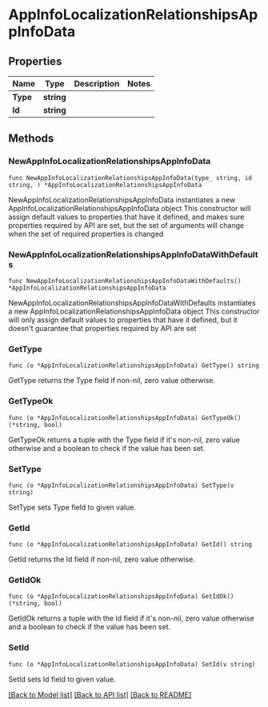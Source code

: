 # AppInfoLocalizationRelationshipsAppInfoData

## Properties

Name | Type | Description | Notes
------------ | ------------- | ------------- | -------------
**Type** | **string** |  | 
**Id** | **string** |  | 

## Methods

### NewAppInfoLocalizationRelationshipsAppInfoData

`func NewAppInfoLocalizationRelationshipsAppInfoData(type_ string, id string, ) *AppInfoLocalizationRelationshipsAppInfoData`

NewAppInfoLocalizationRelationshipsAppInfoData instantiates a new AppInfoLocalizationRelationshipsAppInfoData object
This constructor will assign default values to properties that have it defined,
and makes sure properties required by API are set, but the set of arguments
will change when the set of required properties is changed

### NewAppInfoLocalizationRelationshipsAppInfoDataWithDefaults

`func NewAppInfoLocalizationRelationshipsAppInfoDataWithDefaults() *AppInfoLocalizationRelationshipsAppInfoData`

NewAppInfoLocalizationRelationshipsAppInfoDataWithDefaults instantiates a new AppInfoLocalizationRelationshipsAppInfoData object
This constructor will only assign default values to properties that have it defined,
but it doesn't guarantee that properties required by API are set

### GetType

`func (o *AppInfoLocalizationRelationshipsAppInfoData) GetType() string`

GetType returns the Type field if non-nil, zero value otherwise.

### GetTypeOk

`func (o *AppInfoLocalizationRelationshipsAppInfoData) GetTypeOk() (*string, bool)`

GetTypeOk returns a tuple with the Type field if it's non-nil, zero value otherwise
and a boolean to check if the value has been set.

### SetType

`func (o *AppInfoLocalizationRelationshipsAppInfoData) SetType(v string)`

SetType sets Type field to given value.


### GetId

`func (o *AppInfoLocalizationRelationshipsAppInfoData) GetId() string`

GetId returns the Id field if non-nil, zero value otherwise.

### GetIdOk

`func (o *AppInfoLocalizationRelationshipsAppInfoData) GetIdOk() (*string, bool)`

GetIdOk returns a tuple with the Id field if it's non-nil, zero value otherwise
and a boolean to check if the value has been set.

### SetId

`func (o *AppInfoLocalizationRelationshipsAppInfoData) SetId(v string)`

SetId sets Id field to given value.



[[Back to Model list]](../README.md#documentation-for-models) [[Back to API list]](../README.md#documentation-for-api-endpoints) [[Back to README]](../README.md)


